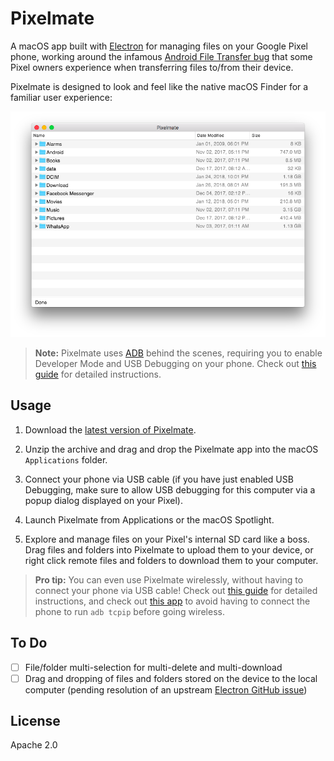 # Pixelmate

A macOS app built with [Electron](https://electronjs.org/) for managing files on your Google Pixel phone, working around the infamous [Android File Transfer bug](https://www.androidauthority.com/google-pixel-mac-android-file-transfer-problems-743068/) that some Pixel owners experience when transferring files to/from their device.

Pixelmate is designed to look and feel like the native macOS Finder for a familiar user experience:

![Preview](public/screenshot.png)

> **Note:** Pixelmate uses [ADB](https://developer.android.com/studio/command-line/adb.html) behind the scenes, requiring you to enable Developer Mode and USB Debugging on your phone. Check out [this guide](https://www.howtogeek.com/129728/how-to-access-the-developer-options-menu-and-enable-usb-debugging-on-android-4.2/) for detailed instructions.

## Usage

1. Download the [latest version of Pixelmate](https://github.com/eladnava/pixelmate/releases/latest).

2. Unzip the archive and drag and drop the Pixelmate app into the macOS `Applications` folder.

3. Connect your phone via USB cable (if you have just enabled USB Debugging, make sure to allow USB debugging for this computer via a popup dialog displayed on your Pixel).

4. Launch Pixelmate from Applications or the macOS Spotlight.

5. Explore and manage files on your Pixel's internal SD card like a boss. Drag files and folders into Pixelmate to upload them to your device, or right click remote files and folders to download them to your computer.

> **Pro tip:** You can even use Pixelmate wirelessly, without having to connect your phone via USB cable! Check out [this guide](http://codetheory.in/android-debug-bridge-adb-wireless-debugging-over-wi-fi/) for detailed instructions, and check out [this app](https://github.com/eladnava/wifidev-android) to avoid having to connect the phone to run `adb tcpip` before going wireless.

## To Do

- [ ] File/folder multi-selection for multi-delete and multi-download
- [ ] Drag and dropping of files and folders stored on the device to the local computer (pending resolution of an upstream [Electron GitHub issue](https://github.com/electron/electron/issues/11691))

## License

Apache 2.0
